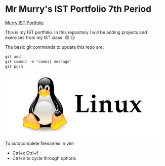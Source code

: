 # Mr Murry's IST Portfolio 7th Period

[Murry IST Portfolio](https://github.com/MurryMcIntosh/ist-portfolio-murry7)

This is my IST portfolio. In this repository I will be adding projects and exercises from my IST class. :rage: :smirk:

The basic git commands to update this repo are:
```
git add .
git commit -m "commit message"
git push
```

![Tux](Read-only-Linux.jpg)

To autocomplete filenames in vim
- Ctrl+x Ctrl+f  
- Ctrl+n to cycle through options
